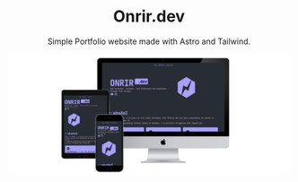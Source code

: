 <center><h1>Onrir.dev</h1></center>
<center>Simple Portfolio website made with Astro and Tailwind.</center>

![mockup](mockup.png)
